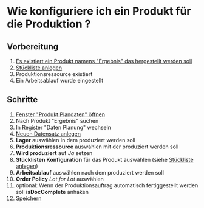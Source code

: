 ---
---
# Wie konfiguriere ich ein Produkt für die Produktion ?
## Vorbereitung
1. [Es existiert ein Produkt namens "Ergebnis" das hergestellt werden soll](Howto_DE_Wie_lege_ich_ein_neues_Produkt_an.md)
1. [Stückliste anlegen](Howto_DE_Wie_erstelle_ich_eine_Rezeptur_Stückliste.md)
1. Produktionsressource existiert
1. Ein Arbeitsablauf wurde eingestellt

## Schritte
1. [Fenster "Produkt Plandaten" öffnen](Howto_DE_Wie_finde_und_öffne_ich_ein_Fenster.md)
1. Nach Produkt "Ergebnis" suchen
1. In Register "Daten Planung" wechseln
1. [Neuen Datensatz anlegen](Howto_DE_Wie_lege_ich_einen_neuen_datensatz_an.md)
1. __Lager__ auswählen in dem produziert werden soll
1. __Produktionsressource__ auswählen mit der produziert werden soll
1. __Wird produziert__ auf _Ja_ setzen
1. __Stücklisten Konfiguration__ für das Produkt auswählen (siehe [Stückliste anlegen](Howto_DE_Wie_erstelle_ich_eine_Rezeptur_Stückliste.md))
1. __Arbeitsablauf__ auswählen nach dem produziert werden soll
1. __Order Policy__ _Lot for Lot_ auswählen
1. optional: Wenn der Produktionsauftrag automatisch fertiggestellt werden soll __isDocComplete__ anhaken
1. [Speichern](Howto_DE_Wie_lege_ich_einen_neuen_datensatz_an.md)
